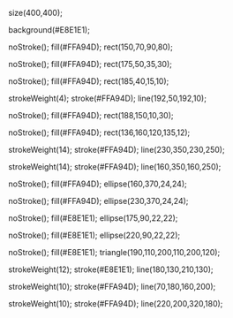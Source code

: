 size(400,400);

background(#E8E1E1);

noStroke();
fill(#FFA94D);
rect(150,70,90,80);


noStroke();
fill(#FFA94D);
rect(175,50,35,30);


noStroke();
fill(#FFA94D);
rect(185,40,15,10);


strokeWeight(4);
stroke(#FFA94D);
line(192,50,192,10);


noStroke();
fill(#FFA94D);
rect(188,150,10,30);


noStroke();
fill(#FFA94D);
rect(136,160,120,135,12);


strokeWeight(14);
stroke(#FFA94D);
line(230,350,230,250);


strokeWeight(14);
stroke(#FFA94D);
line(160,350,160,250);


noStroke();
fill(#FFA94D);
ellipse(160,370,24,24);


noStroke();
fill(#FFA94D);
ellipse(230,370,24,24);


noStroke();
fill(#E8E1E1);
ellipse(175,90,22,22);


noStroke();
fill(#E8E1E1);
ellipse(220,90,22,22);

noStroke();
fill(#E8E1E1);
triangle(190,110,200,110,200,120);

strokeWeight(12);
stroke(#E8E1E1);
line(180,130,210,130);

strokeWeight(10);
stroke(#FFA94D);
line(70,180,160,200);

strokeWeight(10);
stroke(#FFA94D);
line(220,200,320,180);
